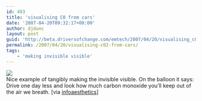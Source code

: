 ```yaml
---
id: 493
title: 'visualising C0 from cars'
date: '2007-04-20T09:32:17+00:00'
author: djdunc
layout: post
guid: 'http://beta.driversofchange.com/emtech/2007/04/20/visualising_c02_from_cars/'
permalink: /2007/04/20/visualising-c02-from-cars/
tags:
    - 'making invisible visible'
---
```


[![](https://i0.wp.com/www.frederiksamuel.com/blog/images/wwf_blackcloud.jpg?w=540)](http://www.frederiksamuel.com/blog/SINGLE_AD_PAGE.php?ad=wwf_blackcloud.jpg)  
Nice example of tangibly making the invisible visible. On the balloon it says: Drive one day less and look how much carbon monoxide you’ll keep out of the air we breath. \[via [infoaesthetics](http://infosthetics.com/)\]